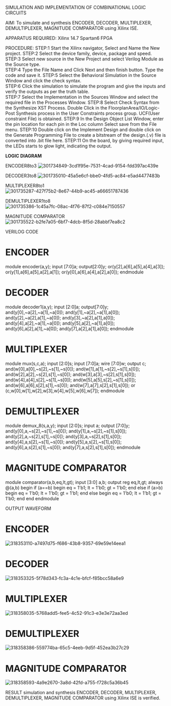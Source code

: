 SIMULATION AND IMPLEMENTATION OF  COMBINATIONAL LOGIC CIRCUITS

AIM: 
 To simulate and synthesis ENCODER, DECODER, MULTIPLEXER, DEMULTIPLEXER, MAGNITUDE COMPARATOR using Xilinx ISE.

APPARATUS REQUIRED:
Xilinx 14.7
Spartan6 FPGA

PROCEDURE:
STEP:1  Start  the Xilinx navigator, Select and Name the New project.
STEP:2  Select the device family, device, package and speed.       
STEP:3  Select new source in the New Project and select Verilog Module as the Source type.                       
STEP:4  Type the File Name and Click Next and then finish button. Type the code and save it.
STEP:5  Select the Behavioral Simulation in the Source Window and click the check syntax.                       
STEP:6  Click the simulation to simulate the program and  give the inputs and verify the outputs as per the truth table.               
STEP:7  Select the Implementation in the Sources Window and select the required file in the Processes Window.
STEP:8  Select Check Syntax from the Synthesize  XST Process. Double Click in the  FloorplanArea/IO/Logic-Post Synthesis process in the User Constraints process group. UCF(User constraint File) is obtained. 
STEP:9  In the Design Object List Window, enter the pin location for each pin in the Loc column Select save from the File menu.
STEP:10 Double click on the Implement Design and double click on the Generate Programming File to create a bitstream of the design.(.v) file is converted into .bit file here.
STEP:11  On the board, by giving required input, the LEDs starts to glow light, indicating the output.

**LOGIC DIAGRAM**

ENCODER8to3
![301734849-3cd1f95e-7531-4cad-9154-fdd397ac439e](https://github.com/navaneethans/VLSI-LAB-EXP-2/assets/106177371/63dce1a3-1f89-4d4a-8580-e98016689fbf)

DECODER3to8
![301735010-45a5e6cf-bbe0-4fd5-ac84-e5ad4477483b](https://github.com/navaneethans/VLSI-LAB-EXP-2/assets/106177371/a8b163ca-f5b9-4bd0-a047-f99d05ecb9de)

MULTIPLEXER8to1
![301735287-427f75b2-8e67-44b9-ac45-a66651787436](https://github.com/navaneethans/VLSI-LAB-EXP-2/assets/106177371/024f0226-009c-410a-9cc7-f9b131e992be)

DEMULTIPLEXER1to8
![301735386-1c45a7fc-08ac-4f76-87f2-c084e7150557](https://github.com/navaneethans/VLSI-LAB-EXP-2/assets/106177371/7ef36b66-b07c-45d9-94ae-c2a3b0d77316)

MAGNITUDE COMPARATOR
![301735522-b2fe7a05-6bf7-4dcb-8f5d-28abbf7ea8c2](https://github.com/navaneethans/VLSI-LAB-EXP-2/assets/106177371/10476eed-ac70-486a-986e-9cd2ecd1f6e0)


VERILOG CODE
# ENCODER
module encoder(a,y);
input [7:0]a;
output[2:0]y;
or(y[2],a[6],a[5],a[4],a[3]);
or(y[1],a[6],a[5],a[2],a[1]);
or(y[0],a[6],a[4],a[2],a[0]);
endmodule

# DECODER
module decoder1(a,y);
input [2:0]a;
output[7:0]y;
and(y[0],~a[2],~a[1],~a[0]);
and(y[1],~a[2],~a[1],a[0]);
and(y[2],~a[2],a[1],~a[0]);
and(y[3],~a[2],a[1],a[0]);
and(y[4],a[2],~a[1],~a[0]);
and(y[5],a[2],~a[1],a[0]);
and(y[6],a[2],a[1],~a[0]);
and(y[7],a[2],a[1],a[0]);
endmodule

# MULTIPLEXER
module mux(s,c,a);
input [2:0]s;
input [7:0]a;
wire [7:0]w;
output c;
and(w[0],a[0],~s[2],~s[1],~s[0]);
and(w[1],a[1],~s[2],~s[1],s[0]);
and(w[2],a[2],~s[2],s[1],~s[0]);
and(w[3],a[3],~s[2],s[1],s[0]);
and(w[4],a[4],s[2],~s[1],~s[0]);
and(w[5],a[5],s[2],~s[1],s[0]);
and(w[6],a[6],s[2],s[1],~s[0]);
and(w[7],a[7],s[2],s[1],s[0]);
or (c,w[0],w[1],w[2],w[3],w[4],w[5],w[6],w[7]);
endmodule

# DEMULTIPLEXER
module demux_8(s,a,y);
input [2:0]s;
input a;
output [7:0]y;
and(y[0],a,~s[2],~s[1],~s[0]);
and(y[1],a,~s[2],~s[1],s[0]);
and(y[2],a,~s[2],s[1],~s[0]);
and(y[3],a,~s[2],s[1],s[0]);
and(y[4],a,s[2],~s[1],~s[0]);
and(y[5],a,s[2],~s[1],s[0]);
and(y[6],a,s[2],s[1],~s[0]);
and(y[7],a,s[2],s[1],s[0]);
endmodule

# MAGNITUDE COMPARATOR
module comparator(a,b,eq,lt,gt);
input [3:0] a,b;
output reg eq,lt,gt;
always @(a,b)
begin
 if (a==b)
 begin
  eq = 1'b1;
  lt = 1'b0;
  gt = 1'b0;
 end
 else if (a>b)
 begin
  eq = 1'b0;
  lt = 1'b0;
  gt = 1'b1;
 end
 else
 begin
  eq = 1'b0;
  lt = 1'b1;
  gt = 1'b0;
 end
end 
endmodule

OUTPUT WAVEFORM
# ENCODER
![318353110-a7497d75-f686-43b8-9357-69e59e14eea1](https://github.com/navaneethans/VLSI-LAB-EXP-2/assets/106177371/7249b974-d087-46b5-8e68-c1f005faddeb)

# DECODER
![318353325-5f78d343-fc3a-4c1e-bfcf-f85bcc58a6e9](https://github.com/navaneethans/VLSI-LAB-EXP-2/assets/106177371/9c65cc43-83f4-46ed-b93b-b493e7eafb45)

# MULTIPLEXER
![318358035-5768add5-fee5-4c52-91c3-e3e3e72aa3ed](https://github.com/navaneethans/VLSI-LAB-EXP-2/assets/106177371/51ce0a35-25ac-4a26-b6c0-a69f10521162)

# DEMULTIPLEXER
![318358386-559774ba-65c5-4eeb-9d5f-452ea3b27c29](https://github.com/navaneethans/VLSI-LAB-EXP-2/assets/106177371/2a96de03-741c-4141-9d66-6426cec9ad89)

# MAGNITUDE COMPARATOR
![318358593-4a9e2670-3a8d-42fd-a755-f728c5a36b45](https://github.com/navaneethans/VLSI-LAB-EXP-2/assets/106177371/b7c3b47e-c346-4b83-ab3d-6bc7e99e76bf)

RESULT
simulation and synthesis ENCODER, DECODER, MULTIPLEXER, DEMULTIPLEXER, MAGNITUDE COMPARATOR using Xilinx ISE is verified.

